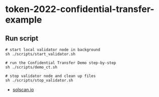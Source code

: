 # token-2022-confidential-transfer-example

## Run script

```shell
# start local validator node in background
sh ./scripts/start_validator.sh

# run the Confidential Transfer Demo step-by-step
sh ./scripts/demo_ct.sh

# stop validator node and clean up files
sh ./scripts/stop_validator.sh
```

- [solscan.io](https://solscan.io/?cluster=custom&customUrl=http%3A%2F%2Flocalhost%3A8899)
